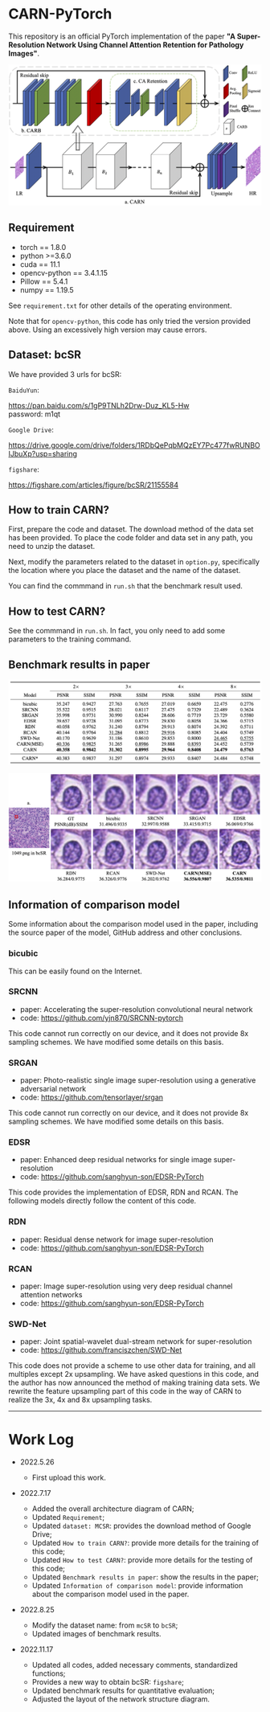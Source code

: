 # CARN-PyTorch

This repository is an official PyTorch implementation of the paper **"A Super-Resolution Network Using Channel Attention Retention for Pathology Images"**.

![](https://github.com/MoyangSensei/CARN-Pytorch/blob/main/fig/11.png)

## Requirement
* torch == 1.8.0
* python >=3.6.0
* cuda == 11.1
* opencv-python == 3.4.1.15
* Pillow == 5.4.1
* numpy == 1.19.5

See `requirement.txt` for other details of the operating environment. 

Note that for `opencv-python`, this code has only tried the version provided above. Using an excessively high version may cause errors.

## Dataset: bcSR

We have provided 3 urls for bcSR:

`BaiduYun`:

https://pan.baidu.com/s/1gP9TNLh2Drw-Duz_KL5-Hw  
password: m1qt

`Google Drive`:

https://drive.google.com/drive/folders/1RDbQePqbMQzEY7Pc477fwRUNBOIJbuXp?usp=sharing

`figshare`:

https://figshare.com/articles/figure/bcSR/21155584

## How to train CARN?

First, prepare the code and dataset. The download method of the data set has been provided. To place the code folder and data set in any path, you need to unzip the dataset.

Next, modify the parameters related to the dataset in `option.py`, specifically the location where you place the dataset and the name of the dataset. 

You can find the commmand in `run.sh` that the benchmark result used.

## How to test CARN?

See the commmand in `run.sh`. In fact, you only need to add some parameters to the training command.

## Benchmark results in paper

![](https://github.com/MoyangSensei/CARN-Pytorch/blob/main/fig/22.png)

![](https://github.com/MoyangSensei/CARN-Pytorch/blob/main/fig/33.png)

## Information of comparison model

Some information about the comparison model used in the paper, including the source paper of the model, GitHub address and other conclusions.

### bicubic

This can be easily found on the Internet.

### SRCNN

* paper: Accelerating the super-resolution convolutional neural network
* code: https://github.com/yjn870/SRCNN-pytorch

This code cannot run correctly on our device, and it does not provide 8x sampling schemes. We have modified some details on this basis.

### SRGAN

* paper: Photo-realistic single image super-resolution using a generative adversarial network
* code: https://github.com/tensorlayer/srgan

This code cannot run correctly on our device, and it does not provide 8x sampling schemes. We have modified some details on this basis.

### EDSR

* paper: Enhanced deep residual networks for single image super-resolution
* code: https://github.com/sanghyun-son/EDSR-PyTorch

This code provides the implementation of EDSR, RDN and RCAN. The following models directly follow the content of this code.

### RDN

* paper: Residual dense network for image super-resolution
* code: https://github.com/sanghyun-son/EDSR-PyTorch

### RCAN

* paper: Image super-resolution using very deep residual channel attention networks
* code: https://github.com/sanghyun-son/EDSR-PyTorch

### SWD-Net

* paper: Joint spatial-wavelet dual-stream network for super-resolution
* code: https://github.com/franciszchen/SWD-Net

This code does not provide a scheme to use other data for training, and all multiples except 2x upsampling. We have asked questions in this code, and the author has now announced the method of making training data sets. We rewrite the feature upsampling part of this code in the way of CARN to realize the 3x, 4x and 8x upsampling tasks.

*****

# Work Log

* 2022.5.26
  * First upload this work. 

* 2022.7.17
  * Added the overall architecture diagram of CARN;
  * Updated `Requirement`;
  * Updated `dataset: MCSR`: provides the download method of Google Drive;
  * Updated `How to train CARN?`: provide more details for the training of this code;
  * Updated `How to test CARN?`: provide more details for the testing of this code;
  * Updated `Benchmark results in paper`: show the results in the paper;
  * Updated `Information of comparison model`: provide information about the comparison model used in the paper.

* 2022.8.25
  * Modify the dataset name: from `mcSR` to `bcSR`; 
  * Updated images of benchmark results.

* 2022.11.17
  * Updated all codes, added necessary comments, standardized functions; 
  * Provides a new way to obtain bcSR: `figshare`;
  * Updated benchmark results for quantitative evaluation;
  * Adjusted the layout of the network structure diagram.
